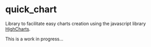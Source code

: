 # quick_chart

Library to facilitate easy charts creation using the javascript library [HighCharts](http://highcharts.com). 

This is a work in progress...
